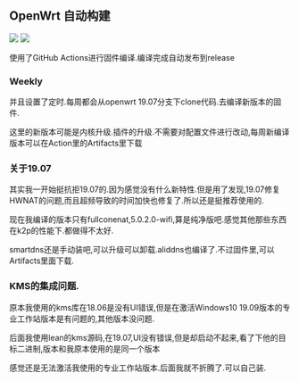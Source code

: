 ## OpenWrt 自动构建
[![](https://github.com/thisdk/openwrt-k2p-build/workflows/OpenWrt%20K2P%20CI/badge.svg)](https://github.com/thisdk/openwrt-k2p-build/actions)
[![](https://github.com/thisdk/openwrt-k2p-build/workflows/OpenWrt%20Weekly%20CI/badge.svg)](https://github.com/thisdk/openwrt-k2p-build/actions)

使用了GitHub Actions进行固件编译.编译完成自动发布到release

### Weekly

并且设置了定时.每周都会从openwrt 19.07分支下clone代码.去编译新版本的固件.

这里的新版本可能是内核升级.插件的升级.不需要对配置文件进行改动,每周新编译版本可以在Action里的Artifacts里下载

### 关于19.07

其实我一开始挺抗拒19.07的.因为感觉没有什么新特性.但是用了发现,19.07修复HWNAT的问题,而且超频导致的时间加快也修复了.所以还是挺推荐使用的.

现在我编译的版本只有fullconenat,5.0.2.0-wifi,算是纯净版吧.感觉其他那些东西在k2p的性能下.都做得不太好.

smartdns还是手动装吧,可以升级可以卸载.aliddns也编译了.不过固件里,可以Artifacts里面下载.

### KMS的集成问题.

原本我使用的kms库在18.06是没有UI错误,但是在激活Windows10 19.09版本的专业工作站版本是有问题的,其他版本没问题.

后面我使用lean的kms源码,在19.07,UI没有错误,但是却启动不起来,看了下他的目标二进制,版本和我原本使用的是同一个版本

感觉还是无法激活我使用的专业工作站版本.后面我就不折腾了.可以自己装.



